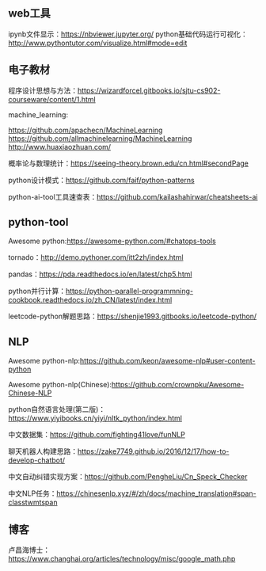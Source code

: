 ## web工具

ipynb文件显示：https://nbviewer.jupyter.org/
python基础代码运行可视化：http://www.pythontutor.com/visualize.html#mode=edit

## 电子教材

程序设计思想与方法：https://wizardforcel.gitbooks.io/sjtu-cs902-courseware/content/1.html

machine_learning:

https://github.com/apachecn/MachineLearning
https://github.com/allmachinelearning/MachineLearning
http://www.huaxiaozhuan.com/

概率论与数理统计：https://seeing-theory.brown.edu/cn.html#secondPage

python设计模式：https://github.com/faif/python-patterns

python-ai-tool工具速查表：https://github.com/kailashahirwar/cheatsheets-ai

## python-tool

Awesome python:https://awesome-python.com/#chatops-tools

tornado：http://demo.pythoner.com/itt2zh/index.html

pandas：https://pda.readthedocs.io/en/latest/chp5.html

python并行计算：https://python-parallel-programmning-cookbook.readthedocs.io/zh_CN/latest/index.html

leetcode-python解题思路：https://shenjie1993.gitbooks.io/leetcode-python/

## NLP

Awesome python-nlp:https://github.com/keon/awesome-nlp#user-content-python

Awesome python-nlp(Chinese):https://github.com/crownpku/Awesome-Chinese-NLP

python自然语言处理(第二版)：https://www.yiyibooks.cn/yiyi/nltk_python/index.html

中文数据集：https://github.com/fighting41love/funNLP

聊天机器人构建思路：https://zake7749.github.io/2016/12/17/how-to-develop-chatbot/

中文自动纠错实现方案：https://github.com/PengheLiu/Cn_Speck_Checker

中文NLP任务：https://chinesenlp.xyz/#/zh/docs/machine_translation#span-classtwmtspan

## 博客

卢昌海博士：https://www.changhai.org/articles/technology/misc/google_math.php

